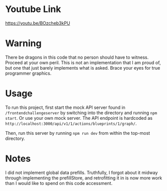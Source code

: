 # Youtube Link
https://youtu.be/BOzcheb3kPU

# Warning

There be dragons in this code that no person should have to witness. Proceed at your own peril.
This is not an implementation that I am proud of, but one that just barely implements what is asked.
Brace your eyes for true programmer graphics.

# Usage

To run this project, first start the mock API server found in `/frontendchallengeserver`
by switching into the directory and running `npm start`. Or use your own mock server.
The API endpoint is hardcoded as `http://localhost:3000/api/v1/1/actions/blueprints/1/graph/`.

Then, run this server by running `npm run dev` from within the top-most directory.

# Notes
I did not implement global data prefills. Truthfully, I forgot about it midway through implementing
the prefillStore, and retrofitting it in is now more work than I would like to spend on this
code accessment.
